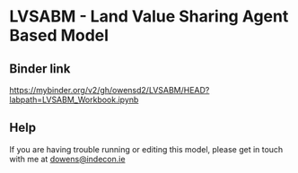 # LVSABM - Land Value Sharing Agent Based Model

## Binder link

https://mybinder.org/v2/gh/owensd2/LVSABM/HEAD?labpath=LVSABM_Workbook.ipynb

## Help

If you are having trouble running or editing this model, please get in touch with me at dowens@indecon.ie
